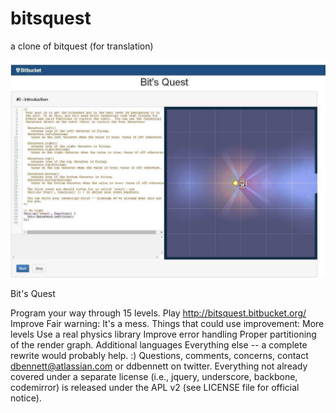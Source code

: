 
# bitsquest
a clone of bitquest (for translation)

<img src="bitquest.jpg" />

Bit's Quest

Program your way through 15 levels.
Play
http://bitsquest.bitbucket.org/
Improve
Fair warning: It's a mess.
Things that could use improvement:
More levels
Use a real physics library
Improve error handling
Proper partitioning of the render graph.
Additional languages
Everything else -- a complete rewrite would probably help. :)
Questions, comments, concerns, contact dbennett@atlassian.com or ddbennett on twitter.
Everything not already covered under a separate license (i.e., jquery, underscore, backbone, codemirror) is released under the APL v2 (see LICENSE file for official notice).
